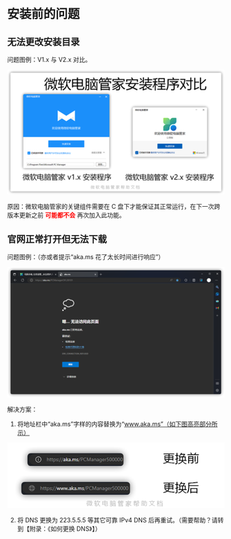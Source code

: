 # 安装前的问题

## 无法更改安装目录
问题图例：V1.x 与 V2.x 对比。

![](assets\before-installation\select-installation-folder.png)

原因：微软电脑管家的关键组件需要在 C 盘下才能保证其正常运行，在下一次跨版本更新之前 <font color=red>**可能都不会**</font> 再次加入此功能。

## 官网正常打开但无法下载
问题图例：（亦或者提示“aka.ms 花了太长时间进行响应”）

![](assets\before-installation\refused-to-connected.png)

解决方案：
1. 将地址栏中“aka.ms”字样的内容替换为“www.aka.ms”（如下图高亮部分所示）

![](assets\before-installation\replacement.png)

2. 将 DNS 更换为 223.5.5.5 等其它可靠 IPv4 DNS 后再重试。（需要帮助？请转到【附录：《如何更换 DNS》】）